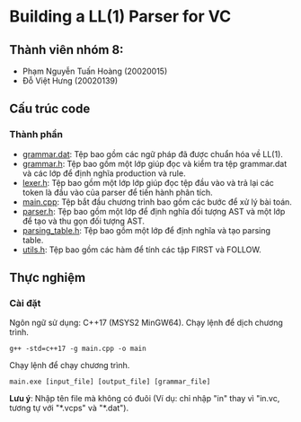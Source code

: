 # Building a LL(1) Parser for VC
## Thành viên nhóm 8:
- Phạm Nguyễn Tuấn Hoàng (20020015)
- Đỗ Việt Hưng (20020139)

## Cấu trúc code
### Thành phần
- [grammar.dat](grammar.dat): Tệp bao gồm các ngữ pháp đã được chuẩn hóa về LL(1).
- [grammar.h](grammar.h): Tệp bao gồm một lớp giúp đọc và kiểm tra tệp grammar.dat và các lớp để định nghĩa production và rule.
- [lexer.h](lexer.h): Tệp bao gồm một lớp lớp giúp đọc tệp đầu vào và trả lại các token là đầu vào của parser để tiến hành phân tích.
- [main.cpp](main.cpp): Tệp bắt đầu chương trình bao gồm các bước để xử lý bài toán.
- [parser.h](parser.h): Tệp bao gồm một lớp để định nghĩa đối tượng AST và một lớp để tạo và thu gọn đối tượng AST.
- [parsing_table.h](parsing_table.h): Tệp bao gồm một lớp để định nghĩa và tạo parsing table.
- [utils.h](utils.h): Tệp bao gồm các hàm để tính các tập FIRST và FOLLOW.

## Thực nghiệm
### Cài đặt
Ngôn ngữ sử dụng: C++17 (MSYS2 MinGW64).
Chạy lệnh để dịch chương trình.
```
g++ -std=c++17 -g main.cpp -o main 
```
Chạy lệnh để chạy chương trình.
```
main.exe [input_file] [output_file] [grammar_file]
```
**Lưu ý**: Nhập tên file mà không có đuôi (Ví dụ: chỉ nhập "in" thay vì "in.vc, tương tự với "\*.vcps" và "\*.dat").
